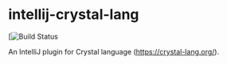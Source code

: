# intellij-crystal-lang

[![Build Status](https://github.com/asedunov/intellij-crystal-lang/actions/workflows/gradle.yml/badge.svg?branch=master_221)

An IntelliJ plugin for Crystal language (https://crystal-lang.org/).